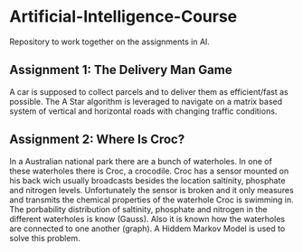 # Artificial-Intelligence-Course
Repository to work together on the assignments in AI.
## Assignment 1: The Delivery Man Game
A car is supposed to collect parcels and to deliver them as efficient/fast as
possible. The A Star algorithm is leveraged to navigate on a matrix based system
of vertical and horizontal roads with changing traffic conditions. 
## Assignment 2: Where Is Croc?
In a Australian national park there are a bunch of waterholes. In one of these
waterholes there is Croc, a crocodile. Croc has a sensor mounted on his back
wich usually broadcasts besides the location saltinity, phosphate and nitrogen
levels. Unfortunately the sensor is broken and it only measures and transmits
the chemical properties of the waterhole Croc is swimming in. The porbability
distribution of saltinity, phosphate and nitrogen in the different waterholes is
know (Gauss). Also it is known how the waterholes are connected to one another
(graph). A Hiddem Markov Model is used to solve this problem.   
